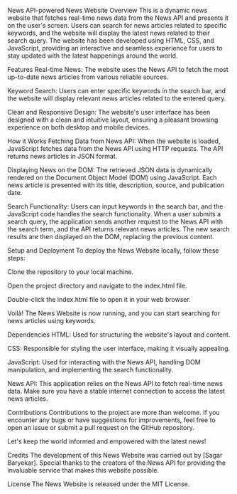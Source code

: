 
News API-powered News Website
Overview
This is a dynamic news website that fetches real-time news data from the News API and presents it on the user's screen. Users can search for news articles related to specific keywords, and the website will display the latest news related to their search query. The website has been developed using HTML, CSS, and JavaScript, providing an interactive and seamless experience for users to stay updated with the latest happenings around the world.

Features
Real-time News: The website uses the News API to fetch the most up-to-date news articles from various reliable sources.

Keyword Search: Users can enter specific keywords in the search bar, and the website will display relevant news articles related to the entered query.

Clean and Responsive Design: The website's user interface has been designed with a clean and intuitive layout, ensuring a pleasant browsing experience on both desktop and mobile devices.

How it Works
Fetching Data from News API: When the website is loaded, JavaScript fetches data from the News API using HTTP requests. The API returns news articles in JSON format.

Displaying News on the DOM: The retrieved JSON data is dynamically rendered on the Document Object Model (DOM) using JavaScript. Each news article is presented with its title, description, source, and publication date.

Search Functionality: Users can input keywords in the search bar, and the JavaScript code handles the search functionality. When a user submits a search query, the application sends another request to the News API with the search term, and the API returns relevant news articles. The new search results are then displayed on the DOM, replacing the previous content.

Setup and Deployment
To deploy the News Website locally, follow these steps:

Clone the repository to your local machine.

Open the project directory and navigate to the index.html file.

Double-click the index.html file to open it in your web browser.

Voilà! The News Website is now running, and you can start searching for news articles using keywords.

Dependencies
HTML: Used for structuring the website's layout and content.

CSS: Responsible for styling the user interface, making it visually appealing.

JavaScript: Used for interacting with the News API, handling DOM manipulation, and implementing the search functionality.

News API: This application relies on the News API to fetch real-time news data. Make sure you have a stable internet connection to access the latest news articles.

Contributions
Contributions to the project are more than welcome. If you encounter any bugs or have suggestions for improvements, feel free to open an issue or submit a pull request on the GitHub repository.

Let's keep the world informed and empowered with the latest news!

Credits
The development of this News Website was carried out by [Sagar Baryekar]. Special thanks to the creators of the News API for providing the invaluable service that makes this website possible.

License
The News Website is released under the MIT License.

